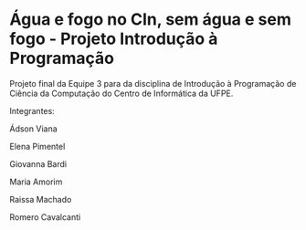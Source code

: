 # Água e fogo no CIn, sem água e sem fogo - Projeto Introdução à Programação
Projeto final da Equipe 3 para da disciplina de Introdução à Programação de Ciência da Computação do Centro de Informática da UFPE.

Integrantes:

Ádson Viana <aa>

Elena Pimentel <epao>

Giovanna Bardi <gmcb>

Maria Amorim <maca>

Raissa Machado <rmf5>

Romero Cavalcanti <rrcf>

